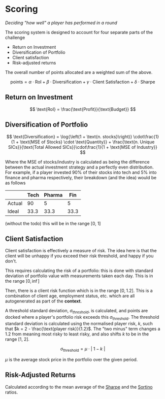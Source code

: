 # Scoring

_Deciding "how well" a player has performed in a round_

The scoring system is designed to account for four separate parts of the
challenge

- Return on Investment
- Diversification of Portfolio
- Client satisfaction
- Risk-adjusted returns

The overall number of points allocated are a weighted sum of the above.

$$
\text{points} = \alpha\cdot \text{RoI} + \beta\cdot\text{Diversification} +
\gamma\cdot\text{Client Satisfaction} + \delta\cdot\text{Sharpe}
$$

## Return on Investment

$$
\text{RoI} = \frac{\text{Profit}}{\text{Budget}}
$$

## Diversification of Portfolio

$$
\text{Diversification} = \log{\left(1 + \text{n. stocks}\right)} \cdot\frac{1}{1 +
\text{MSE
of Stocks} \cdot \text{Quantity}} +  \frac{\text{n. Unique SICs}}{\text{Total Allowed SICs}}\cdot\frac{1}{1 + \text{MSE
of Industry}}
$$

Where the MSE of stocks/industry is calculated as being the difference between
the actual investment strategy and a perfectly even distribution. For example,
if a player invested 90% of their stocks into tech and 5% into finance and
pharma respectively, their breakdown (and the idea) would be as follows

|        | Tech | Pharma | Fin  |
| ------ | ---- | ------ | ---- |
| Actual | 90   | 5      | 5    |
| Ideal  | 33.3 | 33.3   | 33.3 |

(without the todo) this will be in the range [0, 1]

## Client Satisfaction

Client satisfaction is effectively a measure of risk. The idea here is that the
client will be unhappy if you exceed their risk threshold, and happy if you
don't.

This requires calculating the risk of a portfolio: this is done with standard
deviation of portfolio value with measurements taken each day. This is in the
range $\left[0, \inf\right]$

Then, there is a client risk function which is in the range $\left[0, 1.2\right]$.
This is a combination of client age, employment status, etc. which are all
autogenerated as part of the **context**.

A threshold standard deviation, $\sigma_{threshold}$, is calculated, and points
are docked where a player's portfolio risk exceeds this $\sigma_{\text{threshold}}$.
The threshold standard deviation is calculated using the normalised player risk,
$k$, such that $k = 2 - \frac{\text{player risk}}{1.2}$. The "two minus" term
changes a 1.2 from meaning most risky to least risky, and also shifts $k$ to be
in the range [1, 2].

$$
\sigma_{\text{threshold}} = \mu\cdot|~1-k~|
$$

$\mu$ is the average stock price in the portfolio over the given period.

## Risk-Adjusted Returns

Calculated according to the mean average of the [Sharpe](https://en.wikipedia.org/wiki/Sharpe_ratio) and the [Sortino](https://www.investopedia.com/terms/s/sortinoratio.asp) ratios.
